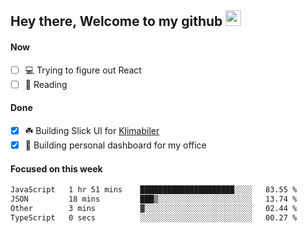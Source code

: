 ## Hey there, Welcome to my github <img src="https://media.giphy.com/media/hvRJCLFzcasrR4ia7z/giphy.gif" width="25px">

#### Now
- [ ] 💻 Trying to figure out React
- [ ] 📕 Reading

#### Done
- [x] ☘️ Building Slick UI for [Klimabiler](https://klimabiler.dk)
- [x] 🚀 Building personal dashboard for my office
 
 #### Focused on this week
<!--START_SECTION:waka-->

```txt
JavaScript   1 hr 51 mins    █████████████████████░░░░   83.55 %
JSON         18 mins         ███▒░░░░░░░░░░░░░░░░░░░░░   13.74 %
Other        3 mins          ▓░░░░░░░░░░░░░░░░░░░░░░░░   02.44 %
TypeScript   0 secs          ░░░░░░░░░░░░░░░░░░░░░░░░░   00.27 %
```

<!--END_SECTION:waka-->

